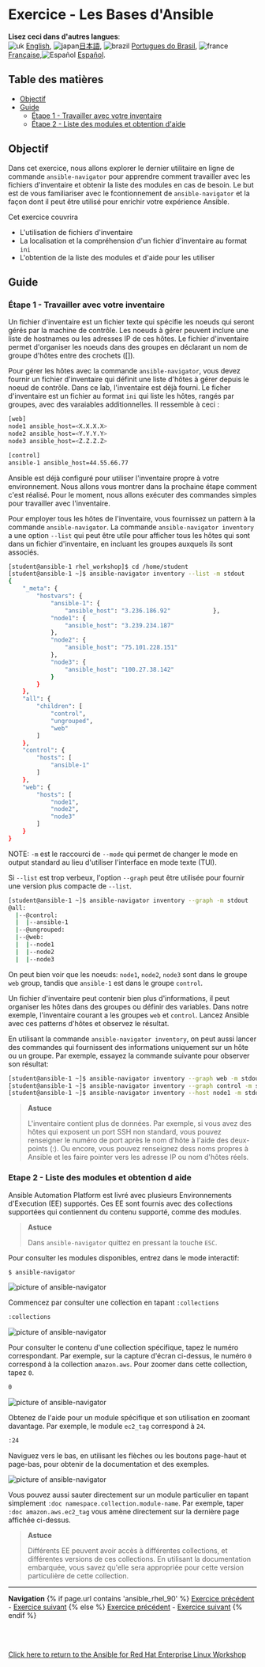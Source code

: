 # Exercice - Les Bases d'Ansible <!-- omit in toc -->

**Lisez ceci dans d'autres langues**:
<br>![uk](../../../images/uk.png) [English](README.md),  ![japan](../../../images/japan.png)[日本語](README.ja.md), ![brazil](../../../images/brazil.png) [Portugues do Brasil](README.pt-br.md), ![france](../../../images/fr.png) [Française](README.fr.md),![Español](../../../images/col.png) [Español](README.es.md).

## Table des matières <!-- omit in toc -->

- [Objectif](#objectif)
- [Guide](#guide)
  - [Étape 1 - Travailler avec votre inventaire](#Étape-1---travailler-avec-votre-inventaire)
  - [Étape 2 - Liste des modules et obtention d'aide](#Étape-4---liste-des-modules-et-obtention-d-aide)

## Objectif

Dans cet exercice, nous allons explorer le dernier utilitaire en ligne de commande `ansible-navigator` pour apprendre comment travailler avec les fichiers d'inventaire et obtenir la liste des modules en cas de besoin. Le but est de vous familiariser avec le fcontionnement de `ansible-navigator` et la façon dont il peut être utilisé pour enrichir votre expérience Ansible.

Cet exercice couvrira
* L'utilisation de fichiers d'inventaire
* La localisation et la compréhension d'un fichier d'inventaire au format `ini`
* L'obtention de la liste des modules et d'aide pour les utiliser

## Guide

### Étape 1 - Travailler avec votre inventaire

Un fichier d'inventaire est un fichier texte qui spécifie les noeuds qui seront gérés par la machine de contrôle. Les noeuds à gérer peuvent inclure une liste de hostnames ou les adresses IP de ces hôtes. Le fichier d'inventaire permet d'organiser les noeuds dans des groupes en déclarant un nom de groupe d'hôtes entre des crochets ([]).

Pour gérer les hôtes avec la commande `ansible-navigator`, vous devez fournir un fichier d'inventaire qui définit une liste d'hôtes à gérer depuis le noeud de contrôle. Dans ce lab, l'inventaire est déjà fourni. Le ficher d'inventaire est un fichier au format `ini` qui liste les hôtes, rangés par groupes, avec des varaiables additionnelles. Il ressemble à ceci :

```bash
[web]
node1 ansible_host=<X.X.X.X>
node2 ansible_host=<Y.Y.Y.Y>
node3 ansible_host=<Z.Z.Z.Z>

[control]
ansible-1 ansible_host=44.55.66.77
```

Ansible est déjà configuré pour utiliser l'inventaire propre à votre environnement. Nous allons vous montrer dans la prochaine étape comment c'est réalisé. Pour le moment, nous allons exécuter des commandes simples pour travailler avec l'inventaire.

Pour employer tous les hôtes de l'inventaire, vous fournissez un pattern à la commande `ansible-navigator`. La commande `ansible-navigator inventory` a une option `--list` qui peut être utile pour afficher tous les hôtes qui sont dans un fichier d'inventaire, en incluant les groupes auxquels ils sont associés.

```bash
[student@ansible-1 rhel_workshop]$ cd /home/student
[student@ansible-1 ~]$ ansible-navigator inventory --list -m stdout
{
    "_meta": {
        "hostvars": {
            "ansible-1": {
                "ansible_host": "3.236.186.92"            },
            "node1": {
                "ansible_host": "3.239.234.187"
            },
            "node2": {
                "ansible_host": "75.101.228.151"
            },
            "node3": {
                "ansible_host": "100.27.38.142"
            }
        }
    },
    "all": {
        "children": [
            "control",
            "ungrouped",
            "web"
        ]
    },
    "control": {
        "hosts": [
            "ansible-1"
        ]
    },
    "web": {
        "hosts": [
            "node1",
            "node2",
            "node3"
        ]
    }
}

```

NOTE: `-m` est le raccourci de `--mode` qui permet de changer le mode en output standard au lieu d'utiliser l'interface en mode texte (TUI).

Si `--list` est trop verbeux, l'option `--graph` peut être utilisée pour fournir une version plus compacte de `--list`.

```bash
[student@ansible-1 ~]$ ansible-navigator inventory --graph -m stdout
@all:
  |--@control:
  |  |--ansible-1
  |--@ungrouped:
  |--@web:
  |  |--node1
  |  |--node2
  |  |--node3

```

On peut bien voir que les noeuds: `node1`, `node2`, `node3` sont dans le groupe `web` group, tandis que `ansible-1` est dans le groupe `control`.

Un fichier d'inventaire peut contenir bien plus d'informations, il peut organiser les hôtes dans des groupes ou définir des variables. Dans notre exemple, l'inventaire courant a les groupes `web` et `control`. Lancez Ansible avec ces patterns d'hôtes et observez le résultat.

En utilisant la commande `ansible-navigator inventory`, on peut aussi lancer des commandes qui fournissent des informations uniquement sur un hôte ou un groupe. Par exemple, essayez la commande suivante pour observer son résultat:

```bash
[student@ansible-1 ~]$ ansible-navigator inventory --graph web -m stdout
[student@ansible-1 ~]$ ansible-navigator inventory --graph control -m stdout
[student@ansible-1 ~]$ ansible-navigator inventory --host node1 -m stdout
```

> **Astuce**
>
> L'inventaire contient plus de données. Par exemple, si vous avez des hôtes qui exposent un port SSH non standard, vous pouvez renseigner le numéro de port après le nom d'hôte à l'aide des deux-points (:). Ou encore, vous pouvez renseignez dess noms propres à Ansible et les faire pointer vers les adresse IP ou nom d'hôtes réels.

### Etape 2 - Liste des modules et obtention d aide

Ansible Automation Platform est livré avec plusieurs Environnements d'Execution (EE) supportés. Ces EE sont fournis avec des collections supportées qui contiennent du contenu supporté, comme des modules.

> **Astuce**
>
> Dans `ansible-navigator` quittez en pressant la touche `ESC`.

Pour consulter les modules disponibles, entrez dans le mode interactif:

```bash
$ ansible-navigator
```

![picture of ansible-navigator](images/interactive-mode.png)

Commencez par consulter une collection en tapant `:collections`

```bash
:collections
```

![picture of ansible-navigator](images/interactive-collections.png)

Pour consulter le contenu d'une collection spécifique, tapez le numéro correspondant. Par exemple, sur la capture d'écran ci-dessus, le numéro `0` correspond à la collection `amazon.aws`. Pour zoomer dans cette collection, tapez `0`.

```bash
0
```

![picture of ansible-navigator](images/interactive-aws.png)

Obtenez de l'aide pour un module spécifique et son utilisation en zoomant davantage. Par exemple, le module `ec2_tag` correspond à `24`.

```bash
:24
```

Naviguez vers le bas, en utilisant les flèches ou les boutons page-haut et page-bas, pour obtenir de la documentation et des exemples.

![picture of ansible-navigator](images/interactive-ec2-tag.png)

Vous pouvez aussi sauter directement sur un module particulier en tapant simplement `:doc namespace.collection.module-name`. Par exemple, taper `:doc amazon.aws.ec2_tag` vous amène directement sur la dernière page affichée ci-dessus.

> **Astuce**
>
> Différents EE peuvent avoir accès à différentes collections, et différentes versions de ces collections. En utilisant la documentation embarquée, vous savez qu'elle sera appropriée pour cette version particulière de cette collection.

---
**Navigation**
{% if page.url contains 'ansible_rhel_90' %}
[Exercice précédent](../1-setup) - [Exercice suivant](../3-playbook)
{% else %}
[Exercice précédent](../1.1-setup) - [Exercice suivant](../1.3-playbook)
{% endif %}
<br><br>

<br>

[Click here to return to the Ansible for Red Hat Enterprise Linux Workshop](../README.md)
